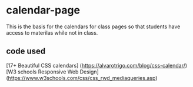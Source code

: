 # calendar-page
This is the basis for the calendars for class pages so that students have access to materilas while not in class.

## code used
[17+ Beautiful CSS calendars] (https://alvarotrigo.com/blog/css-calendar/)
[W3 schools Responsive Web Design] (https://www.w3schools.com/css/css_rwd_mediaqueries.asp)